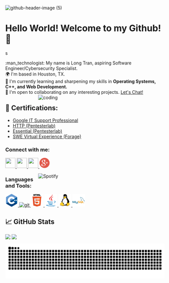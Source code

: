 ![github-header-image (5)](https://github.com/LongTran15200/LongTran15200/assets/128632373/19b2dda9-f9cd-431b-b665-ee36cab8f2be)

# Hello World! Welcome to my Github! :wave:
s
<p> :man_technologist: My name is Long Tran, aspiring Software Engineer/Cybersecurity Specialist.
<br>🌍 I'm based in Houston, TX.
<br>🌱 I'm currently learning and sharpening my skills in <b>Operating Systems, C++, and Web Development. </b>
<br>🤝 I'm open to collaborating on any interesting projects. <a href="mailto:Long.tran832@gmail.com" target="_blank" rel="noopener">Let's Chat!</a>

<img align="right" alt="coding" width="400" src="https://user-images.githubusercontent.com/55389276/140866485-8fb1c876-9a8f-4d6a-98dc-08c4981eaf70.gif">

## :page_facing_up: Certifications:

- [Google IT Support Professional](https://coursera.org/share/a66940902e215a23c9e28167e029f9bd)
- [HTTP (Pentesterlab)](https://github.com/LongTran15200/PentesterLab-HTTP-Challenges/blob/main/HTTP%20certification.pdf)
- [Essential (Pentesterlab)](https://github.com/LongTran15200/Pentesterlab-Essential-Challenges/blob/main/Essential%20certification.pdf)
- [SWE Virtual Experience (Forage)](https://github.com/LongTran15200/LongTran15200/assets/128632373/335ff496-07ac-4c1d-acb5-7609433645ee)


### Connect with me:

<p align="left">
  <a href="https://www.twitter.com/longtran1234" target="_blank" rel="noreferrer">
    <img src="https://raw.githubusercontent.com/danielcranney/readme-generator/main/public/icons/socials/twitter.svg" width="32" height="32" />
  </a>
  <a href="https://linkedin.com/in/long-tran-205222179/" target="_blank" rel="noreferrer">
    <img src="https://raw.githubusercontent.com/danielcranney/readme-generator/main/public/icons/socials/linkedin.svg" width="32" height="32" />
  </a>  
  <a href="https://discord.gg/aMecam57VT" target="_blank" rel="noreferrer">
    <img src="https://raw.githubusercontent.com/danielcranney/readme-generator/main/public/icons/socials/discord.svg" width="32" height="32" />
  </a>
  <a href="mailto:Long.tran832@gmail.com" target="_blank" rel="noreferrer">
    <img src="https://raw.githubusercontent.com/LongTran15200/LongTran15200/1c47a6c1524b374ba3aa66a197da9741319a85a7/Img/291685_google%2B_plus_social_logo_social%20media_icon.svg" width="32" height="32" />
  </a>
</p>

  [<img align="right" alt="Spotify" width="400" src="https://spotify-now-playing-longtran15200.vercel.app//api/spotify?background_color=0d1117&border_color=ffffff">](https://open.spotify.com/user/31d4amkbt37jxh6pn7tlilx2zqay)


### Languages and Tools:

<p align="left">
  <a href="https://www.w3schools.com/cpp/" target="_blank" rel="noreferrer">
    <img src="https://raw.githubusercontent.com/devicons/devicon/master/icons/cplusplus/cplusplus-original.svg" alt="cplusplus" width="40" height="40"/>
  </a>
  <a href="https://git-scm.com/" target="_blank" rel="noreferrer">
    <img src="https://www.vectorlogo.zone/logos/git-scm/git-scm-icon.svg" alt="git" width="40" height="40"/>
  </a>
  <a href="https://www.w3.org/html/" target="_blank" rel="noreferrer">
    <img src="https://raw.githubusercontent.com/devicons/devicon/master/icons/html5/html5-original-wordmark.svg" alt="html5" width="40" height="40"/>
  </a>
  <a href="https://www.java.com" target="_blank" rel="noreferrer">
    <img src="https://raw.githubusercontent.com/devicons/devicon/master/icons/java/java-original.svg" alt="java" width="40" height="40"/>
  </a>
  <a href="https://www.linux.org/" target="_blank" rel="noreferrer">
    <img src="https://raw.githubusercontent.com/devicons/devicon/master/icons/linux/linux-original.svg" alt="linux" width="40" height="40"/>
  </a>
  <a href="https://www.mysql.com/" target="_blank" rel="noreferrer">
    <img src="https://raw.githubusercontent.com/devicons/devicon/master/icons/mysql/mysql-original-wordmark.svg" alt="mysql" width="40" height="40"/>
  </a>
</p>

## 📈 GitHub Stats
<img align="center" width="47%" src="https://github-readme-stats.vercel.app/api?username=LongTran15200&show_icons=true&theme=tokyonight" />

<img align="center" width="47%" src="https://github-readme-stats.vercel.app/api/top-langs/?username=LongTran15200&hide_progress=true" />

![snake gif](https://raw.githubusercontent.com/longtran15200/longtran15200/output/github-contribution-grid-snake.svg)
    
